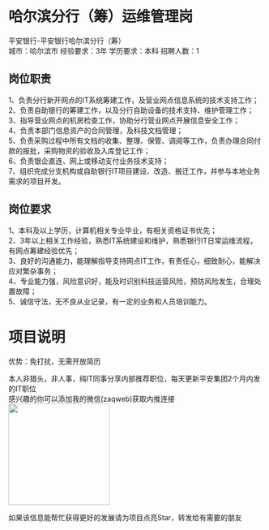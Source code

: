 # 哈尔滨分行（筹）运维管理岗
平安银行-平安银行哈尔滨分行（筹）  
城市：哈尔滨市 经验要求：3年 学历要求：本科  招聘人数：1

## 岗位职责
1、负责分行新开网点的IT系统筹建工作，及营业网点信息系统的技术支持工作；                                                                       
2、负责自助银行的筹建工作，以及分行自助设备的技术支持、维护管理工作；                                                                       
3、指导营业网点的机房检查工作，协助分行营业网点开展信息安全工作；                                                                                       
4、负责本部门信息资产的合同管理，及科技文档管理；   
5、负责采购过程中所有文档的收集、整理、保管、调阅等工作，负责办理合同付款的报批，采购物资的验收及入库登记工作；       
6、负责银企直连、网上或移动支付业务技术支持；   
7、组织完成分支机构或自助银行IT项目建设、改造、搬迁工作，并参与本地业务需求的项目开发。

## 岗位要求
1、本科及以上学历，计算机相关专业毕业，有相关资格证书优先；   
2、3年以上相关工作经验，熟悉IT系统建设和维护，熟悉银行IT日常运维流程，有网点筹建经验优先；   
3、良好的沟通能力，能理解指导支持网点IT工作，有责任心，细致耐心，能解决应对繁杂事务；   
4、专业能力强，风险意识好，能及时识别科技运营风险，预防风险发生，合理处置故障；                         
5、诚信守法，无不良从业记录，有一定的业务和人员培训能力。

# 项目说明

优势：免打扰，无需开放简历

本人非猎头，非人事，纯IT同事分享内部推荐职位，每天更新平安集团2个月内发的IT职位  
感兴趣的你可以添加我的微信(zaqweb)获取内推连接  
<img src="https://github.com/zaqweb/PA-IT-JOBS/blob/master/WechatICode.jpeg"  height="200" width="200">

如果该信息能帮忙获得更好的发展请为项目点亮Star，转发给有需要的朋友




